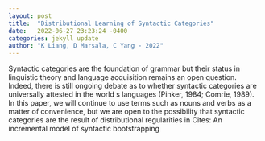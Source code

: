 ```yaml
---
layout: post
title:  "Distributional Learning of Syntactic Categories"
date:   2022-06-27 23:23:24 -0400
categories: jekyll update
author: "K Liang, D Marsala, C Yang - 2022"
---
```

Syntactic categories are the foundation of grammar but their status in linguistic theory and language acquisition remains an open question. Indeed, there is still ongoing debate as to whether syntactic categories are universally attested in the world s languages (Pinker, 1984; Comrie, 1989). In this paper, we will continue to use terms such as nouns and verbs as a matter of convenience, but we are open to the possibility that syntactic categories are the result of distributional regularities in 
Cites: An incremental model of syntactic bootstrapping